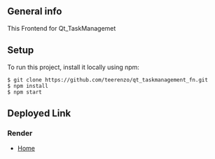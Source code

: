 
## General info

This Frontend for Qt_TaskManagemet 

## Setup

To run this project, install it locally using npm:

```
$ git clone https://github.com/teerenzo/qt_taskmanagement_fn.git
$ npm install
$ npm start
```


## Deployed Link 
### Render
- [Home](https://qt-taskmanagement.onrender.com/)

